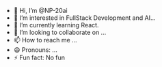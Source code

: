 - 👋 Hi, I’m @NP-20ai
- 👀 I’m interested in FullStack Development and AI...
- 🌱 I’m currently learning React.
- 💞️ I’m looking to collaborate on ...
- 📫 How to reach me ...
- 😄 Pronouns: ...
- ⚡ Fun fact: No fun

<!---
NP-20ai/NP-20ai is a ✨ special ✨ repository because its `README.md` (this file) appears on your GitHub profile.
You can click the Preview link to take a look at your changes.
--->

